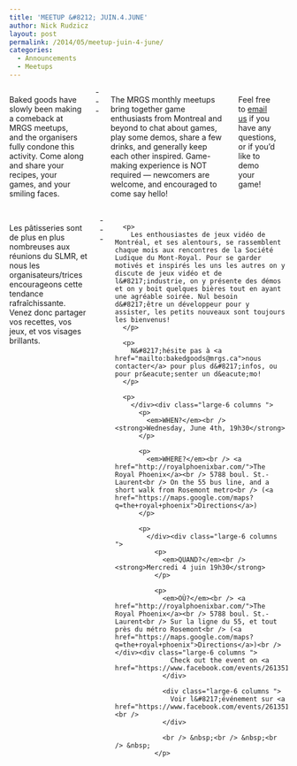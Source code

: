 ```yaml
---
title: 'MEETUP &#8212; JUIN.4.JUNE'
author: Nick Rudzicz
layout: post
permalink: /2014/05/meetup-juin-4-june/
categories:
  - Announcements
  - Meetups
---
```

<div class="large-6 columns ">
  <p>
    Baked goods have slowly been making a comeback at MRGS meetups, and the organisers fully condone this activity. Come along and share your recipes, your games, and your smiling faces.<br /> &nbsp;
  </p>
---
  
  <p>
    The MRGS monthly meetups bring together game enthusiasts from Montreal and beyond to chat about games, play some demos, share a few drinks, and generally keep each other inspired. Game-making experience is NOT required &#8212; newcomers are welcome, and encouraged to come say hello!
  </p>
  
  <p>
    Feel free to <a href="mailto:bakedgoods@mrgs.ca">email us</a> if you have any questions, or if you&#8217;d like to demo your game!
  </p>
  
  <p>
    </div><div class="large-6 columns ">
      <p>
        Les p&acirc;tisseries sont de plus en plus nombreuses aux r&eacute;unions du SLMR, et nous les organisateurs/trices encourageons cette tendance rafra&icirc;chissante. Venez donc partager vos recettes, vos jeux, et vos visages brillants.
      </p>
---
      
      <p>
        Les enthousiastes de jeux vidéo de Montréal, et ses alentours, se rassemblent chaque mois aux rencontres de la Société Ludique du Mont-Royal. Pour se garder motivés et inspirés les uns les autres on y discute de jeux vidéo et de l&#8217;industrie, on y présente des démos et on y boit quelques bières tout en ayant une agréable soirée. Nul besoin d&#8217;être un développeur pour y assister, les petits nouveaux sont toujours les bienvenus!
      </p>
      
      <p>
        N&#8217;hésite pas à <a href="mailto:bakedgoods@mrgs.ca">nous contacter</a> pour plus d&#8217;infos, ou pour pr&eacute;senter un d&eacute;mo!
      </p>
      
      <p>
        </div><div class="large-6 columns ">
          <p>
            <em>WHEN?</em><br /> <strong>Wednesday, June 4th, 19h30</strong>
          </p>
          
          <p>
            <em>WHERE?</em><br /> <a href="http://royalphoenixbar.com/">The Royal Phoenix</a><br /> 5788 boul. St.-Laurent<br /> On the 55 bus line, and a short walk from Rosemont metro<br /> (<a href="https://maps.google.com/maps?q=the+royal+phoenix">Directions</a>)
          </p>
          
          <p>
            </div><div class="large-6 columns ">
              <p>
                <em>QUAND?</em><br /> <strong>Mercredi 4 juin 19h30</strong>
              </p>
              
              <p>
                <em>OÙ?</em><br /> <a href="http://royalphoenixbar.com/">The Royal Phoenix</a><br /> 5788 boul. St.-Laurent<br /> Sur la ligne du 55, et tout près du métro Rosemont<br /> (<a href="https://maps.google.com/maps?q=the+royal+phoenix">Directions</a>)<br /> </div><div class="large-6 columns ">
                  Check out the event on <a href="https://www.facebook.com/events/261351034052144/">Facebook</a>!
                </div>
                
                <div class="large-6 columns ">
                  Voir l&#8217;événement sur <a href="https://www.facebook.com/events/261351034052144/">Facebook</a>!<br />
                </div>
                
                <br /> &nbsp;<br /> &nbsp;<br /> &nbsp;
              </p>